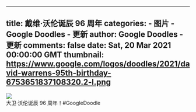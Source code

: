 
---
title: 戴维·沃伦诞辰 96 周年
categories: 
    - 图片
    - Google Doodles - 更新
author: Google Doodles - 更新
comments: false
date: Sat, 20 Mar 2021 00:00:00 GMT
thumbnail: https://www.google.com/logos/doodles/2021/david-warrens-95th-birthday-6753651837108320.2-l.png
---

<div>   
<img src="https://www.google.com/logos/doodles/2021/david-warrens-95th-birthday-6753651837108320.2-l.png" referrerpolicy="no-referrer"><br>大卫·沃伦诞辰 96 周年！#GoogleDoodle  
</div>
            